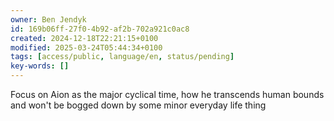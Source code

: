 ```yaml
---
owner: Ben Jendyk
id: 169b06ff-27f0-4b92-af2b-702a921c0ac8
created: 2024-12-18T22:21:15+0100
modified: 2025-03-24T05:44:34+0100
tags: [access/public, language/en, status/pending]
key-words: []
---
```


Focus on Aion as the major cyclical time, how he transcends human bounds and won't be bogged down by some minor everyday life thing 